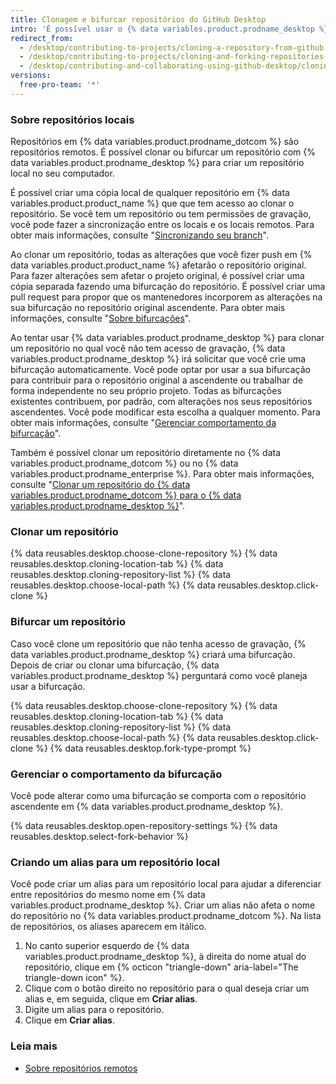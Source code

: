 ```yaml
---
title: Clonagem e bifurcar repositórios do GitHub Desktop
intro: 'É possível usar o {% data variables.product.prodname_desktop %} para clonar e bifurcar os repositórios do {% data variables.product.prodname_dotcom %}.'
redirect_from:
  - /desktop/contributing-to-projects/cloning-a-repository-from-github-desktop
  - /desktop/contributing-to-projects/cloning-and-forking-repositories-from-github-desktop
  - /desktop/contributing-and-collaborating-using-github-desktop/cloning-and-forking-repositories-from-github-desktop
versions:
  free-pro-team: '*'
---
```


### Sobre repositórios locais
Repositórios em {% data variables.product.prodname_dotcom %} são repositórios remotos. É possível clonar ou bifurcar um repositório com {% data variables.product.prodname_desktop %} para criar um repositório local no seu computador.

É possível criar uma cópia local de qualquer repositório em {% data variables.product.product_name %} que que tem acesso ao clonar o repositório. Se você tem um repositório ou tem permissões de gravação, você pode fazer a sincronização entre os locais e os locais remotos. Para obter mais informações, consulte "[Sincronizando seu branch](/desktop/contributing-and-collaborating-using-github-desktop/syncing-your-branch)".

Ao clonar um repositório, todas as alterações que você fizer push em {% data variables.product.product_name %} afetarão o repositório original. Para fazer alterações sem afetar o projeto original, é possível criar uma cópia separada fazendo uma bifurcação do repositório. É possível criar uma pull request para propor que os mantenedores incorporem as alterações na sua bifurcação no repositório original ascendente. Para obter mais informações, consulte "[Sobre bifurcações](/github/collaborating-with-issues-and-pull-requests/about-forks)".

Ao tentar usar {% data variables.product.prodname_desktop %} para clonar um repositório no qual você não tem acesso de gravação, {% data variables.product.prodname_desktop %} irá solicitar que você crie uma bifurcação automaticamente. Você pode optar por usar a sua bifurcação para contribuir para o repositório original a ascendente ou trabalhar de forma independente no seu próprio projeto. Todas as bifurcações existentes contribuem, por padrão, com alterações nos seus repositórios ascendentes. Você pode modificar esta escolha a qualquer momento. Para obter mais informações, consulte "[Gerenciar comportamento da bifurcação](#managing-fork-behavior)".

Também é possível clonar um repositório diretamente no {% data variables.product.prodname_dotcom %} ou no {% data variables.product.prodname_enterprise %}. Para obter mais informações, consulte "[Clonar um repositório do {% data variables.product.prodname_dotcom %} para o {% data variables.product.prodname_desktop %}](/desktop/guides/contributing-to-projects/cloning-a-repository-from-github-to-github-desktop/)".

### Clonar um repositório

{% data reusables.desktop.choose-clone-repository %}
{% data reusables.desktop.cloning-location-tab %}
{% data reusables.desktop.cloning-repository-list %}
{% data reusables.desktop.choose-local-path %}
{% data reusables.desktop.click-clone %}

### Bifurcar um repositório
Caso você clone um repositório que não tenha acesso de gravação, {% data variables.product.prodname_desktop %} criará uma bifurcação. Depois de criar ou clonar uma bifurcação, {% data variables.product.prodname_desktop %} perguntará como você planeja usar a bifurcação.

{% data reusables.desktop.choose-clone-repository %}
{% data reusables.desktop.cloning-location-tab %}
{% data reusables.desktop.cloning-repository-list %}
{% data reusables.desktop.choose-local-path %}
{% data reusables.desktop.click-clone %}
{% data reusables.desktop.fork-type-prompt %}

### Gerenciar o comportamento da bifurcação
Você pode alterar como uma bifurcação se comporta com o repositório ascendente em {% data variables.product.prodname_desktop %}.

{% data reusables.desktop.open-repository-settings %}
{% data reusables.desktop.select-fork-behavior %}

### Criando um alias para um repositório local
Você pode criar um alias para um repositório local para ajudar a diferenciar entre repositórios do mesmo nome em {% data variables.product.prodname_desktop %}. Criar um alias não afeta o nome do repositório no {% data variables.product.prodname_dotcom %}. Na lista de repositórios, os aliases aparecem em itálico.

1. No canto superior esquerdo de {% data variables.product.prodname_desktop %}, à direita do nome atual do repositório, clique em {% octicon "triangle-down" aria-label="The triangle-down icon" %}.
2. Clique com o botão direito no repositório para o qual deseja criar um alias e, em seguida, clique em **Criar alias**.
3. Digite um alias para o repositório.
4. Clique em **Criar alias**.

### Leia mais
- [Sobre repositórios remotos](/github/getting-started-with-github/about-remote-repositories)
